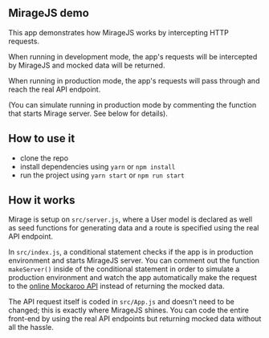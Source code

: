 ## MirageJS demo

This app demonstrates how MirageJS works by intercepting HTTP requests.

When running in development mode, the app's requests will be intercepted by MirageJS and mocked data will be returned.

When running in production mode, the app's requests will pass through and reach the real API endpoint.

(You can simulate running in production mode by commenting the function that starts Mirage server. See below for details).

## How to use it
- clone the repo
- install dependencies using `yarn` or `npm install`
- run the project using `yarn start` or `npm run start`


## How it works
Mirage is setup on `src/server.js`, where a User model is declared as well as seed functions for generating data and a route is specified using the real API endpoint.

In `src/index.js`, a conditional statement checks if the app is in production environment and starts MirageJS server. You can comment out the function `makeServer()` inside of the conditional statement in order to simulate a production environment and watch the app automatically make the request to the [online Mockaroo API](https://my.api.mockaroo.com/mockaroo.json?key=51425750) instead of returning the mocked data.

The API request itself is coded in `src/App.js` and doesn't need to be changed; this is exactly where MirageJS shines.
You can code the entire front-end by using the real API endpoints but returning mocked data without all the hassle.
